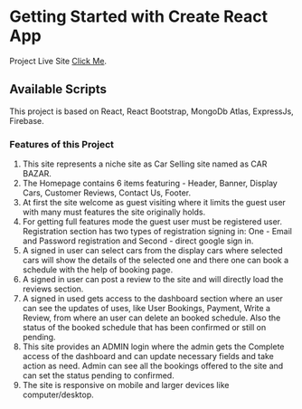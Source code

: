 # Getting Started with Create React App

Project Live Site [Click Me](https://github.com/facebook/create-react-app).

## Available Scripts

This project is based on React, React Bootstrap, MongoDb Atlas, ExpressJs, Firebase.

### Features of this Project
1. This site represents a niche site as Car Selling site named as CAR BAZAR.
2. The Homepage contains 6 items featuring - Header, Banner, Display Cars, Customer Reviews, Contact Us, Footer.
3. At first the site welcome as guest visiting where it limits the guest user with many must features the site originally holds.
4. For getting full features mode the guest user must be registered user. Registration section has two types of registration signing in: One - Email and Password registration and Second - direct google sign in.
5. A signed in user can select cars from the display cars where selected cars will show the details of the selected one and there one can book a schedule with the help of booking page.
6. A signed in user can post a review to the site and will directly load the reviews section.
7. A signed in used gets access to the dashboard section where an user can see the updates of uses, like User Bookings, Payment, Write a Review, from where an user can delete an booked schedule. Also the status of the booked schedule that has been confirmed or still on pending.
8. This site provides an ADMIN login where the admin gets the Complete access of the dashboard and can update necessary fields and take action as need. Admin can see all the bookings offered to the site and can set the status pending to confirmed.
9. The site is responsive on mobile and larger devices like computer/desktop.
